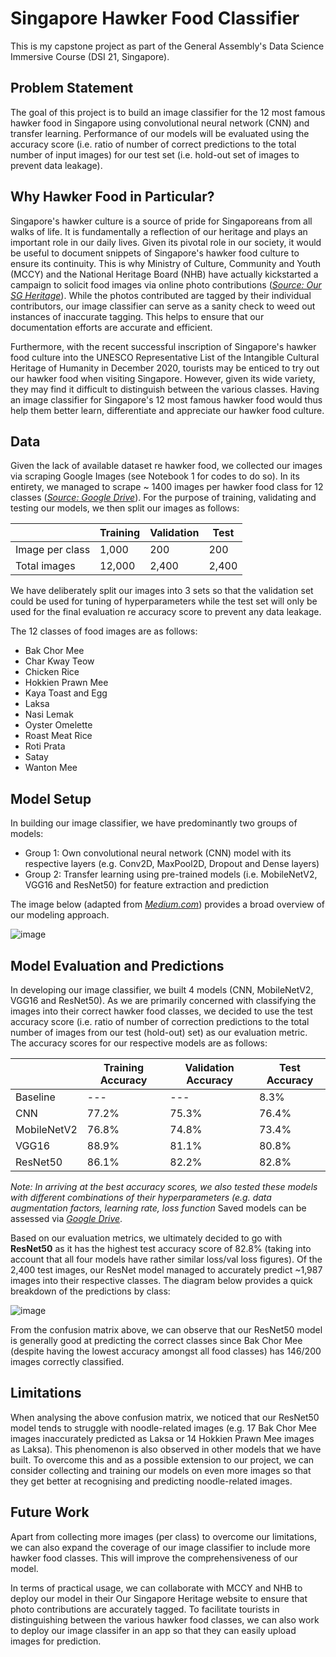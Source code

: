# Singapore Hawker Food Classifier
This is my capstone project as part of the General Assembly's Data Science Immersive Course (DSI 21, Singapore).

## Problem Statement
The goal of this project is to build an image classifier for the 12 most famous hawker food in Singapore using convolutional neural network (CNN) and transfer learning. Performance of our models will be evaluated using the accuracy score (i.e. ratio of number of correct predictions to the total number of input images) for our test set (i.e. hold-out set of images to prevent data leakage).  

## Why Hawker Food in Particular?
Singapore's hawker culture is a source of pride for Singaporeans from all walks of life. It is fundamentally a reflection of our heritage and plays an important role in our daily lives. Given its pivotal role in our society, it would be useful to document snippets of Singapore's hawker food culture to ensure its continuity. This is why Ministry of Culture, Community and Youth (MCCY) and the National Heritage Board (NHB) have actually kickstarted a campaign to solicit food images via online photo contributions  ([*Source: Our SG Heritage*](https://www.oursgheritage.gov.sg/ourhawkerculture-online-photo-contributions/)). While the photos contributed are tagged by their individual contributors, our image classifier can serve as a sanity check to weed out instances of inaccurate tagging. This helps to ensure that our documentation efforts are accurate and efficient. 

Furthermore, with the recent successful inscription of Singapore's hawker food culture into the UNESCO Representative List of the Intangible Cultural Heritage of Humanity in December 2020, tourists may be enticed to try out our hawker food when visiting Singapore. However, given its wide variety, they may find it difficult to distinguish between the various classes. Having an image classifier for Singapore's 12 most famous hawker food would thus help them better learn, differentiate and appreciate our hawker food culture.


## Data
Given the lack of available dataset re hawker food, we collected our images via scraping Google Images (see Notebook 1 for codes to do so). In its entirety, we managed to scrape ~ 1400 images per hawker food class for 12 classes ([*Source: Google Drive*](https://drive.google.com/drive/folders/1hFmc5qQ5OGdm57wocz1Xc3yziemFYo6y?usp=sharing)). For the purpose of training, validating and testing our models, we then split our images as follows: 

|  |Training|Validation|Test|
|---|---|---|---|
|Image per class |1,000|200|200|
|Total images|12,000|2,400|2,400

We have deliberately split our images into 3 sets so that the validation set could be used for tuning of hyperparameters while the test set will only be used for the final evaluation re accuracy score to prevent any data leakage.

The 12 classes of food images are as follows:
- Bak Chor Mee
- Char Kway Teow
- Chicken Rice
- Hokkien Prawn Mee
- Kaya Toast and Egg
- Laksa
- Nasi Lemak
- Oyster Omelette
- Roast Meat Rice
- Roti Prata
- Satay
- Wanton Mee

## Model Setup
In building our image classifier, we have predominantly two groups of models:
- Group 1: Own convolutional neural network (CNN) model with its respective layers (e.g. Conv2D, MaxPool2D, Dropout and Dense layers)
- Group 2: Transfer learning using pre-trained models (i.e. MobileNetV2, VGG16 and ResNet50) for feature extraction and prediction

The image below (adapted from [*Medium.com*](https://purnasaigudikandula.medium.com/deep-view-on-transfer-learning-with-iamge-classification-pytorch-5cf963939575)) provides a broad overview of our modeling approach. 

![image](https://user-images.githubusercontent.com/79981889/121153773-f0695e00-c878-11eb-8f0a-63678809c511.png)

## Model Evaluation and Predictions
In developing our image classifier, we built 4 models (CNN, MobileNetV2, VGG16 and ResNet50). As we are primarily concerned with classifying the images into their correct hawker food classes, we decided to use the test accuracy score (i.e. ratio of number of correction predictions to the total number of images from our test (hold-out) set) as our evaluation metric. The accuracy scores for our respective models are as follows: 

|  |Training Accuracy|Validation Accuracy |Test Accuracy|
|---|---|---|---|
|Baseline|---|---|8.3%|
|CNN|77.2%|75.3%|76.4%|
|MobileNetV2|76.8%|74.8%|73.4%|
|VGG16|88.9%|81.1%|80.8%|
|ResNet50|86.1%|82.2%|82.8%|

*Note: In arriving at the best accuracy scores, we also tested these models with different combinations of their hyperparameters (e.g. data augmentation factors, learning rate, loss function* Saved models can be assessed via [*Google Drive*](https://drive.google.com/drive/folders/1K4xtmYleTgM1ivVsSnGDWbPVnG1lkj1r?usp=sharing).


Based on our evaluation metrics, we ultimately decided to go with **ResNet50** as it has the highest test accuracy score of 82.8% (taking into account that all four models have rather similar loss/val loss figures). Of the 2,400 test images, our ResNet model managed to accurately predict ~1,987 images into their respective classes. The diagram below provides a quick breakdown of the predictions by class:

![image](https://user-images.githubusercontent.com/79981889/121157921-8bb00280-c87c-11eb-9017-954f1d708715.png)

From the confusion matrix above, we can observe that our ResNet50 model is generally good at predicting the correct classes since Bak Chor Mee (despite having the lowest accuracy amongst all food classes) has 146/200 images correctly classified.

## Limitations
When analysing the above confusion matrix, we noticed that our ResNet50 model tends to struggle with noodle-related images (e.g. 17 Bak Chor Mee images inaccurately predicted as Laksa or 14 Hokkien Prawn Mee images as Laksa). This phenomenon is also observed in other models that we have built. To overcome this and as a possible extension to our project, we can consider collecting and training our models on even more images so that they get better at recognising and predicting noodle-related images.

## Future Work
Apart from collecting more images (per class) to overcome our limitations, we can also expand the coverage of our image classifier to include more hawker food classes. This will improve the comprehensiveness of our model. 

In terms of practical usage, we can collaborate with MCCY and NHB to deploy our model in their Our Singapore Heritage website to ensure that photo contributions are accurately tagged. To facilitate tourists in distinguishing between the various hawker food classes, we can also work to deploy our image classifer in an app so that they can easily upload images for prediction.
